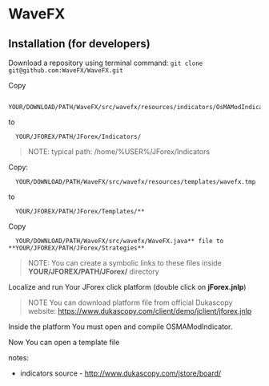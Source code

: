 WaveFX
======


Installation (for developers)
-----------------------------

Download a repository using terminal command: ``git clone git@github.com:WaveFX/WaveFX.git``
 
Copy

      YOUR/DOWNLOAD/PATH/WaveFX/src/wavefx/resources/indicators/OsMAModIndicator.java
to 

      YOUR/JFOREX/PATH/JForex/Indicators/
    
>NOTE: typical path: /home/%USER%/JForex/Indicators

Copy:

      YOUR/DOWNLOAD/PATH/WaveFX/src/wavefx/resources/templates/wavefx.tmp
to

      YOUR/JFOREX/PATH/JForex/Templates/**

Copy 

      YOUR/DOWNLOAD/PATH/WaveFX/src/wavefx/WaveFX.java** file to **YOUR/JFOREX/PATH/JForex/Strategies**
   
>NOTE: You can create a symbolic links to these files inside **YOUR/JFOREX/PATH/JForex/** directory
   
Localize and run Your JForex click platform (double click on **jForex.jnlp**)
   
>NOTE You can download platform file from official Dukascopy website: https://www.dukascopy.com/client/demo/jclient/jforex.jnlp

Inside the platform You must open and compile OSMAModIndicator.

Now You can open a template file


notes:

- indicators source - http://www.dukascopy.com/jstore/board/
